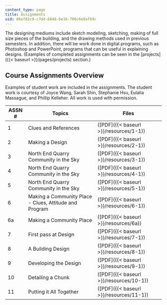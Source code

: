 ```yaml
---
content_type: page
title: Assignments
uid: 06ef02c9-c7dd-6848-6e16-706c6e8af69c
---
```


The designing mediums include sketch modeling, sketching, making of full size pieces of the building, and the drawing methods used in previous semesters. In addition, there will be work done in digital programs, such as Photoshop and PowerPoint, programs that can be useful in explaining designs. (Examples of completed assignments can be seen in the [projects]({{< baseurl >}}/pages/projects) section.)

Course Assignments Overview
---------------------------

Examples of student work are included in the assignments. The student work is courtesy of Joyce Wang, Sarah Shin, Stephanie Hsu, Eulalia Massague, and Phillip Kelleher. All work is used with permission.

| ASSN # | Topics | Files |
| --- | --- | --- |
| 1 | Clues and References | ([PDF]({{< baseurl >}}/resources/1-1)) |
| 2 | Making a Design | ([PDF]({{< baseurl >}}/resources/2-1)) |
| 3 | North End Quarry Community in the Sky | ([PDF]({{< baseurl >}}/resources/3-1)) |
| 4 | North End Quarry Community in the Sky | ([PDF]({{< baseurl >}}/resources/4-1)) |
| 5 | North End Quarry Community in the Sky | ([PDF]({{< baseurl >}}/resources/5-1)) |
| 6 | Making a Community Place - Clues, Attitude and Program | ([PDF]({{< baseurl >}}/resources/6-1)) |
| 6a | Making a Community Place | ([PDF]({{< baseurl >}}/resources/6a)) |
| 7 | First pass at Design | ([PDF]({{< baseurl >}}/resources/7-1)) |
| 8 | A Building Design | ([PDF]({{< baseurl >}}/resources/8-1)) |
| 9 | Developing the Design | ([PDF]({{< baseurl >}}/resources/9-1)) |
| 10 | Detailing a Chunk | ([PDF]({{< baseurl >}}/resources/10-1)) |
| 11 | Putting it All Together | ([PDF]({{< baseurl >}}/resources/11-1))